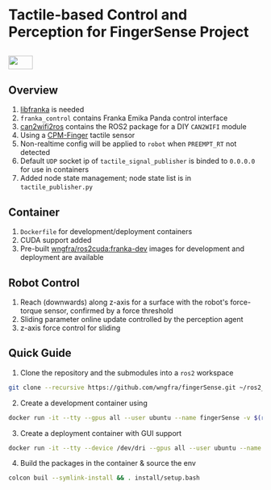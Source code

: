 # Tactile-based Control and Perception for FingerSense Project

## <img src="https://i.udemycdn.com/course/480x270/1797828_c391_3.jpg" width="48" height="27" /> 

## Overview
1. [libfranka](https://frankaemika.github.io/docs/libfranka.html) is needed
2. `franka_control` contains Franka Emika Panda control interface
3. [can2wifi2ros](https://github.com/wngfra/can2wifi2ros) contains the ROS2 package for a DIY `CAN2WIFI` module
4. Using a [CPM-Finger](https://www.cyskin.com/cpm-finger-the-finger-for-textile-manipulation/) tactile sensor
5. Non-realtime config will be applied to `robot` when `PREEMPT_RT` not detected
6. Default `UDP` socket ip of `tactile_signal_publisher` is binded to `0.0.0.0` for use in containers
7. Added node state management; node state list is in `tactile_publisher.py`

## Container
1. `Dockerfile` for development/deployment containers
2. CUDA support added
3. Pre-built [wngfra/ros2cuda:franka-dev](https://hub.docker.com/r/wngfra/ros2cuda) images for development and deployment are available 

## Robot Control
1. Reach (downwards) along z-axis for a surface with the robot's force-torque sensor, confirmed by a force threshold
2. Sliding parameter online update controlled by the perception agent
4. z-axis force control for sliding

## Quick Guide
1. Clone the repository and the submodules into a `ros2` workspace
```bash
git clone --recursive https://github.com/wngfra/fingerSense.git ~/ros2_ws/src/fingerSense
```
2. Create a development container using
```bash
docker run -it --tty --gpus all --user ubuntu --name fingerSense -v $(realpath ~)/ros2_ws:/ubuntu/ros2_ws wngfra/ros2cuda:base
```
3. Create a deployment container with GUI support
```bash
docker run -it --tty --device /dev/dri --gpus all --user ubuntu --name fingerSense_gui -v $(realpath ~)/ros2_ws:/ubuntu/ros2_ws -v /tmp/.X11-unix:/tmp/.X11-unix:rw --net=host -e DISPLAY=$DISPLAY -e XAUTHORITY -e NVIDIA_DRIVER_CAPABILITIES=all wngfra/ros2cuda:base
```
4. Build the packages in the container & source the env
```bash
colcon buil --symlink-install && . install/setup.bash
```
